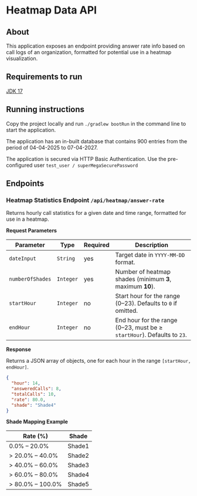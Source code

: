 # Heatmap Data API

## About
This application exposes an endpoint providing answer rate info based on call logs of an organization, formatted for potential use in a heatmap visualization.

## Requirements to run
[JDK 17](https://jdk.java.net/17/)

## Running instructions
Copy the project locally and run `./gradlew bootRun` in the command line to start the application.

The application has an in-built database that contains 900 entries from the period of 04-04-2025 to 07-04-2027.

The application is secured via HTTP Basic Authentication. Use the pre-configured user `test_user / superMegaSecurePassword`

## Endpoints
### Heatmap Statistics Endpoint `/api/heatmap/answer-rate`
Returns hourly call statistics for a given date and time range, formatted for use in a heatmap.

**Request Parameters**

| Parameter        | Type      | Required | Description                                                                 |
|------------------|-----------|----------|-----------------------------------------------------------------------------|
| `dateInput`      | `String`  | yes      | Target date in `YYYY-MM-DD` format.                                        |
| `numberOfShades` | `Integer` | yes      | Number of heatmap shades (minimum **3**, maximum **10**).                  |
| `startHour`      | `Integer` | no       | Start hour for the range (0–23). Defaults to `0` if omitted.               |
| `endHour`        | `Integer` | no       | End hour for the range (0–23, must be ≥ `startHour`). Defaults to `23`.    |

**Response**

Returns a JSON array of objects, one for each hour in the range `[startHour, endHour]`.

```json
{
  "hour": 14,
  "answeredCalls": 8,
  "totalCalls": 10,
  "rate": 80.0,
  "shade": "Shade4"
}
```

**Shade Mapping Example**

| Rate (%)         | Shade   |
|------------------|---------|
| 0.0% – 20.0%     | Shade1  |
| > 20.0% – 40.0%  | Shade2  |
| > 40.0% – 60.0%  | Shade3  |
| > 60.0% – 80.0%  | Shade4  |
| > 80.0% – 100.0% | Shade5  |


